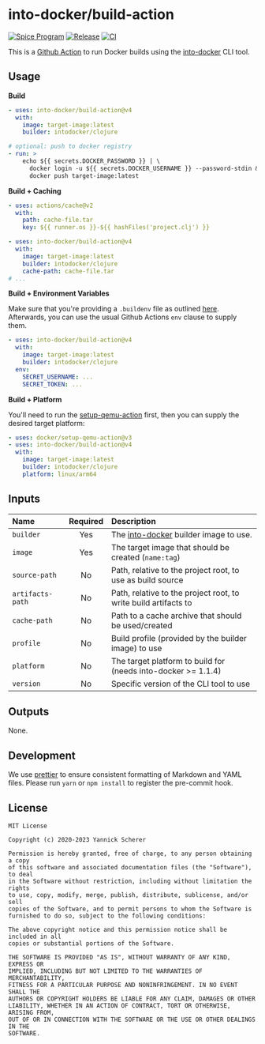 # into-docker/build-action

[![Spice Program](https://img.shields.io/badge/spice_program-sponsored-brightgreen.svg?logo=data%3Aimage%2Fpng%3Bbase64%2CiVBORw0KGgoAAAANSUhEUgAAAA4AAAAPCAMAAADjyg5GAAABqlBMVEUAAAAzmTM3pEn%2FSTGhVSY4ZD43STdOXk5lSGAyhz41iz8xkz2HUCWFFhTFFRUzZDvbIB00Zzoyfj9zlHY0ZzmMfY0ydT0zjj92l3qjeR3dNSkoZp4ykEAzjT8ylUBlgj0yiT0ymECkwKjWqAyjuqcghpUykD%2BUQCKoQyAHb%2BgylkAyl0EynkEzmkA0mUA3mj86oUg7oUo8n0k%2FS%2Bw%2Fo0xBnE5BpU9Br0ZKo1ZLmFZOjEhesGljuzllqW50tH14aS14qm17mX9%2Bx4GAgUCEx02JySqOvpSXvI%2BYvp2orqmpzeGrQh%2Bsr6yssa2ttK6v0bKxMBy01bm4zLu5yry7yb29x77BzMPCxsLEzMXFxsXGx8fI3PLJ08vKysrKy8rL2s3MzczOH8LR0dHW19bX19fZ2dna2trc3Nzd3d3d3t3f39%2FgtZTg4ODi4uLj4%2BPlGxLl5eXm5ubnRzPn5%2Bfo6Ojp6enqfmzq6urr6%2Bvt7e3t7u3uDwvugwbu7u7v6Obv8fDz8%2FP09PT2igP29vb4%2BPj6y376%2Bu%2F7%2Bfv9%2Ff39%2Fv3%2BkAH%2FAwf%2FtwD%2F9wCyh1KfAAAAKXRSTlMABQ4VGykqLjVCTVNgdXuHj5Kaq62vt77ExNPX2%2Bju8vX6%2Bvr7%2FP7%2B%2FiiUMfUAAADTSURBVAjXBcFRTsIwHAfgX%2FtvOyjdYDUsRkFjTIwkPvjiOTyX9%2FAIJt7BF570BopEdHOOstHS%2BX0s439RGwnfuB5gSFOZAgDqjQOBivtGkCc7j%2B2e8XNzefWSu%2BsZUD1QfoTq0y6mZsUSvIkRoGYnHu6Yc63pDCjiSNE2kYLdCUAWVmK4zsxzO%2BQQFxNs5b479NHXopkbWX9U3PAwWAVSY%2FpZf1udQ7rfUpQ1CzurDPpwo16Ff2cMWjuFHX9qCV0Y0Ok4Jvh63IABUNnktl%2B6sgP%2BARIxSrT%2FMhLlAAAAAElFTkSuQmCC)](https://spiceprogram.org)
[![Release](https://img.shields.io/github/v/release/into-docker/build-action?include_prereleases&sort=semver)](https://github.com/into-docker/build-action/releases/latest)
[![CI](https://github.com/into-docker/build-action/workflows/CI/badge.svg)](https://github.com/into-docker/build-action/actions?query=workflow%3ACI)

This is a [Github Action][gha] to run Docker builds using the [into-docker][]
CLI tool.

## Usage

**Build**

```yaml
- uses: into-docker/build-action@v4
  with:
    image: target-image:latest
    builder: intodocker/clojure

# optional: push to docker registry
- run: >
    echo ${{ secrets.DOCKER_PASSWORD }} | \
      docker login -u ${{ secrets.DOCKER_USERNAME }} --password-stdin && \
      docker push target-image:latest
```

**Build + Caching**

```yaml
- uses: actions/cache@v2
  with:
    path: cache-file.tar
    key: ${{ runner.os }}-${{ hashFiles('project.clj') }}

- uses: into-docker/build-action@v4
  with:
    image: target-image:latest
    builder: intodocker/clojure
    cache-path: cache-file.tar
# ...
```

**Build + Environment Variables**

Make sure that you're providing a `.buildenv` file as outlined [here][buildenv].
Afterwards, you can use the usual Github Actions `env` clause to supply them.

```yaml
- uses: into-docker/build-action@v4
  with:
    image: target-image:latest
    builder: intodocker/clojure
  env:
    SECRET_USERNAME: ...
    SECRET_TOKEN: ...
```

[buildenv]: https://github.com/into-docker/into-docker#secrets-experimental

**Build + Platform**

You'll need to run the [setup-qemu-action][] first, then you can supply the
desired target platform:

```yaml
- uses: docker/setup-qemu-action@v3
- uses: into-docker/build-action@v4
  with:
    image: target-image:latest
    builder: intodocker/clojure
    platform: linux/arm64
```

[setup-qemu-action]: https://github.com/docker/setup-qemu-action

## Inputs

| Name             | Required | Description                                                     |
| :--------------- | :------: | :-------------------------------------------------------------- |
| `builder`        |   Yes    | The [into-docker][] builder image to use.                       |
| `image`          |   Yes    | The target image that should be created (`name:tag`)            |
| `source-path`    |    No    | Path, relative to the project root, to use as build source      |
| `artifacts-path` |    No    | Path, relative to the project root, to write build artifacts to |
| `cache-path`     |    No    | Path to a cache archive that should be used/created             |
| `profile`        |    No    | Build profile (provided by the builder image) to use            |
| `platform`       |    No    | The target platform to build for (needs into-docker >= 1.1.4)   |
| `version`        |    No    | Specific version of the CLI tool to use                         |

## Outputs

None.

## Development

We use [prettier][] to ensure consistent formatting of Markdown and YAML files.
Please run `yarn` or `npm install` to register the pre-commit hook.

[gha]: https://help.github.com/en/actions
[into-docker]: https://github.com/into-docker/into-docker
[prettier]: https://prettier.io/

## License

```
MIT License

Copyright (c) 2020-2023 Yannick Scherer

Permission is hereby granted, free of charge, to any person obtaining a copy
of this software and associated documentation files (the "Software"), to deal
in the Software without restriction, including without limitation the rights
to use, copy, modify, merge, publish, distribute, sublicense, and/or sell
copies of the Software, and to permit persons to whom the Software is
furnished to do so, subject to the following conditions:

The above copyright notice and this permission notice shall be included in all
copies or substantial portions of the Software.

THE SOFTWARE IS PROVIDED "AS IS", WITHOUT WARRANTY OF ANY KIND, EXPRESS OR
IMPLIED, INCLUDING BUT NOT LIMITED TO THE WARRANTIES OF MERCHANTABILITY,
FITNESS FOR A PARTICULAR PURPOSE AND NONINFRINGEMENT. IN NO EVENT SHALL THE
AUTHORS OR COPYRIGHT HOLDERS BE LIABLE FOR ANY CLAIM, DAMAGES OR OTHER
LIABILITY, WHETHER IN AN ACTION OF CONTRACT, TORT OR OTHERWISE, ARISING FROM,
OUT OF OR IN CONNECTION WITH THE SOFTWARE OR THE USE OR OTHER DEALINGS IN THE
SOFTWARE.
```
